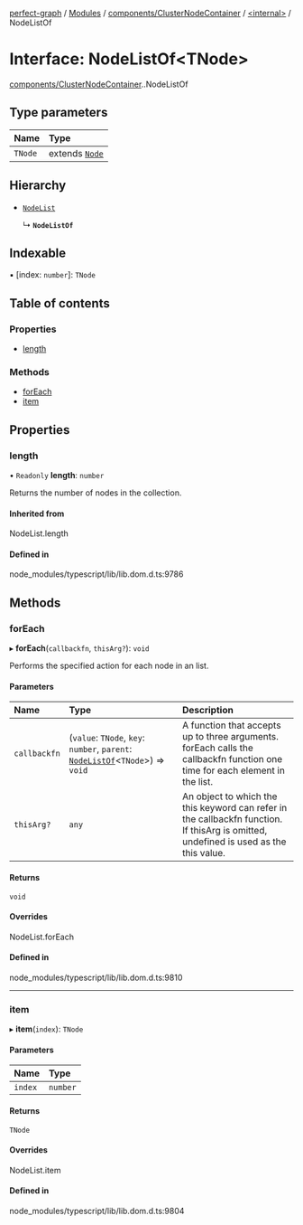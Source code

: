 [perfect-graph](../README.md) / [Modules](../modules.md) / [components/ClusterNodeContainer](../modules/components_ClusterNodeContainer.md) / [<internal\>](../modules/components_ClusterNodeContainer._internal_.md) / NodeListOf

# Interface: NodeListOf<TNode\>

[components/ClusterNodeContainer](../modules/components_ClusterNodeContainer.md).[<internal>](../modules/components_ClusterNodeContainer._internal_.md).NodeListOf

## Type parameters

| Name | Type |
| :------ | :------ |
| `TNode` | extends [`Node`](../modules/components_ClusterNodeContainer._internal_.md#node) |

## Hierarchy

- [`NodeList`](../modules/components_ClusterNodeContainer._internal_.md#nodelist)

  ↳ **`NodeListOf`**

## Indexable

▪ [index: `number`]: `TNode`

## Table of contents

### Properties

- [length](components_ClusterNodeContainer._internal_.NodeListOf.md#length)

### Methods

- [forEach](components_ClusterNodeContainer._internal_.NodeListOf.md#foreach)
- [item](components_ClusterNodeContainer._internal_.NodeListOf.md#item)

## Properties

### length

• `Readonly` **length**: `number`

Returns the number of nodes in the collection.

#### Inherited from

NodeList.length

#### Defined in

node_modules/typescript/lib/lib.dom.d.ts:9786

## Methods

### forEach

▸ **forEach**(`callbackfn`, `thisArg?`): `void`

Performs the specified action for each node in an list.

#### Parameters

| Name | Type | Description |
| :------ | :------ | :------ |
| `callbackfn` | (`value`: `TNode`, `key`: `number`, `parent`: [`NodeListOf`](components_ClusterNodeContainer._internal_.NodeListOf.md)<`TNode`\>) => `void` | A function that accepts up to three arguments. forEach calls the callbackfn function one time for each element in the list. |
| `thisArg?` | `any` | An object to which the this keyword can refer in the callbackfn function. If thisArg is omitted, undefined is used as the this value. |

#### Returns

`void`

#### Overrides

NodeList.forEach

#### Defined in

node_modules/typescript/lib/lib.dom.d.ts:9810

___

### item

▸ **item**(`index`): `TNode`

#### Parameters

| Name | Type |
| :------ | :------ |
| `index` | `number` |

#### Returns

`TNode`

#### Overrides

NodeList.item

#### Defined in

node_modules/typescript/lib/lib.dom.d.ts:9804
